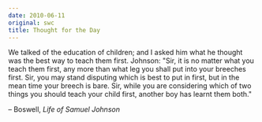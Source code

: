 ```yaml
---
date: 2010-06-11
original: swc
title: Thought for the Day
---
```

<p>We talked of the education of children; and I asked him what he thought was the best way to teach them first. Johnson: "Sir, it is no matter what you teach them first, any more than what leg you shall put into your breeches first. Sir, you may stand disputing which is best to put in first, but in the mean time your breech is bare. Sir, while you are considering which of two things you should teach your child first, another boy has learnt them both."</p>
<p>– Boswell, <em>Life of Samuel Johnson</em><span></span></p>
